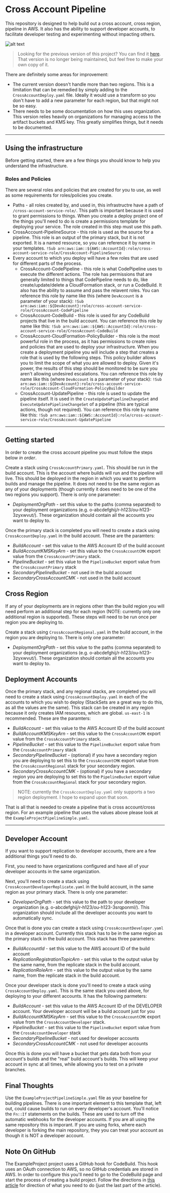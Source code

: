 Cross Account Pipeline
============================

This repository is designed to help build out a cross account, cross region, pipeline in AWS. It also has the ability to support developer accounts, to facilitate developer testing and experimenting without impacting others.

![alt text](CrossAccountPipeline.png "Cross Account Pipeline Diagram")

> Looking for the previous version of this project? You can find it [here](https://github.com/jasonwadsworth/AWS-CrossAccount-CrossRegion-Pipeline/releases/tag/1.0.0). That version is no longer being maintained, but feel free to make your own copy of it.

There are definitely some areas for improvement:
- The current version doesn't handle more than two regions. This is a limitation that can be remedied by simply adding to the `CrossAccountDeploy.yaml` file. Ideally it would use a transform so you don't have to add a new parameter for each region, but that might not be so easy.
- There needs to be some documentation on how this uses organization. This version relies heavily on organizations for managing access to the artifact buckets and KMS key. This greatly simplifies things, but it needs to be documented.

---
## Using the infrastructure

Before getting started, there are a few things you should know to help you understand the infrastructure.

### Roles and Policies
There are several roles and policies that are created for you to use, as well as some requirements for roles/policies you create.

- Paths - all roles created by, and used in, this infrastructre have a path of `/cross-account-service-role/`. This path is important because it is used to grant permissions to things. When you create a deploy project one of the things you'll need to do is create a permissions template for deploying your service. The role created in this step must use this path.
- CrossAccount-PipelineSource - this role is used as the source for a pipeline. This role is an output of the primary stack, but it is not exported. It is a named resource, so you can reference it by name in your templates. `!Sub arn:aws:iam::${AWS::AccountId}:role/cross-account-service-role/CrossAccount-PipelineSource`
- Every account to which you deploy will have a few roles that are used for different parts of the process.
    - CrossAccount-CodePipeline - this role is what CodePipeline uses to execute the different actions. The role has permissions that are generally limited to things that CodePipeline needs to do, like create/update/delete a CloudFormation stack, or run a CodeBuild. It also has the ability to assume and pass the relavent roles. You can reference this role by name like this (where `DevAccount` is a parameter of your stack): `!Sub arn:aws:iam::${DevAccount}:role/cross-account-service-role/CrossAccount-CodePipeline`
    - CrossAccount-CodeBuild - this role is used for any CodeBuild projects that live in the build account. You can reference this role by name like this: `!Sub arn:aws:iam::${AWS::AccountId}:role/cross-account-service-role/CrossAccount-CodeBuild`
    - CrossAccount-CloudFormation-PolicyBuilder - this role is the most powerful role in the process, as it has permissions to create roles and policies that are used to deploy your infrastructure. When you create a deployment pipeline you will include a step that creates a role that is used by the following steps. This policy builder allows you to limit the scope of what you are allowed to deploy. Given it's power, the results of this step should be monitored to be sure you aren't allowing undesired escalations. You can reference this role by name like this (where `DevAccount` is a parameter of your stack): `!Sub arn:aws:iam::${DevAccount}:role/cross-account-service-role/CrossAccount-CloudFormation-PolicyBuilder`
    - CrossAccount-UpdatePipeline - this role is used to update the pipeline itself. It is used in the `CreateUpdatePipelineChangeSet` and `ExecuteUpdatePipelineChangeSet` of a pipeline (this are typical actions, though not required). You can reference this role by name like this: `!Sub arn:aws:iam::${AWS::AccountId}:role/cross-account-service-role/CrossAccount-UpdatePipeline`

---
## Getting started

In order to create the cross account pipeline you must follow the steps below *in order*.

Create a stack using `CrossAccountPrimary.yaml`. This should be run in the build account. This is the account where builds will run and the pipeline will live. This should be deployed in the region in which you want to perform builds and manage the pipeline. It does not need to be the same region as any of your deployments (though currently it does need to be one of the two regions you support). There is only one parameter:

- _DeploymentOrgPath_ - set this value to the paths (comma separated) to your deployment organizations (e.g. o-abcdefghij/r-h123/ou-h123-3zyxwvut/). These organization should contain all the accounts you want to deploy to.


Once the primary stack is completed you will need to create a stack using `CrossAccountDeploy.yaml` in the build account. These are the paramters:

- _BuildAccount_ - set this value to the AWS Account ID of the build account
- _BuildAccountKMSKeyArn_ - set this value to the `CrossAccountCMK` export value from the `CrossAccountPrimary` stack.
- _PipelineBucket_ - set this value to the `PipelineBucket` export value from the `CrossAccountPrimary` stack
- _SecondaryPipelineBucket_ - not used in the build account
- _SecondaryCrossAccountCMK_ - not used in the build account


## Cross Region

If any of your deployments are in regions other than the build region you will need perform an additional step for each region (NOTE: currently only one additional region is supported). These steps will need to be run once per region you are deploying to.

Create a stack using `CrossAccountRegional.yaml` in the build account, in the region you are deploying to. There is only one parameter:

- _DeploymentOrgPath_ - set this value to the paths (comma separated) to your deployment organizations (e.g. o-abcdefghij/r-h123/ou-h123-3zyxwvut/). These organization should contain all the accounts you want to deploy to.

## Deployment Accounts

Once the primary stack, and any regional stacks, are completed you will need to create a stack using `CrossAccountDeploy.yaml` in each of the accounts to which you wish to deploy (StackSets are a great way to do this, as all the values are the same). This stack can be created in any region because it only creates IAM resources, which are global. `us-east-1` is recommended. These are the paramters:

- _BuildAccount_ - set this value to the AWS Account ID of the build account
- _BuildAccountKMSKeyArn_ - set this value to the `CrossAccountCMK` export value from the `CrossAccountPrimary` stack.
- _PipelineBucket_ - set this value to the `PipelineBucket` export value from the `CrossAccountPrimary` stack
- _SecondaryPipelineBucket_ - (optional) if you have a secondary region you are deploying to set this to the `CrossAccountCMK` export value from the `CrossAccountRegional` stack for your secondary region.
- _SecondaryCrossAccountCMK_ - (optional) if you have a secondary region you are deploying to set this to the `PipelineBucket` export value from the `CrossAccountRegional` stack for your secondary region.

> NOTE: currently the `CrossAccountDeploy.yaml` only supports a two region deployment. I hope to expand upon that soon.


That is all that is needed to create a pipeline that is cross account/cross region. For an example pipeline that uses the values above please look at the `ExampleProjectPipelineSimple.yaml`.

---
## Developer Account

If you want to support replication to developer accounts, there are a few additional things you'll need to do.

First, you need to have organizations configured and have all of your developer accounts in the same organization.

Next, you'll need to create a stack using `CrossAccountDeveloperReplicate.yaml` in the build account, in the same region as your primary stack. There is only one parameter:

- _DeveloperOrgPath_ - set this value to the path to your developer organization (e.g. o-abcdefghij/r-h123/ou-h123-3srqponml/). This organization should include all the developer accounts you want to automatically sync.

Once that is done you can create a stack using `CrossAccountDeveloper.yaml` in a developer account. Currently this stack has to be in the same region as the primary stack in the build account. This stack has three parameters:

- _BuildAccountId_ - set this value to the AWS account ID of the build account
- _ReplicationRegistrationTopicArn_ - set this value to the output value by the same name, from the replicate stack in the build account.
- _ReplicationRoleArn_ - set this value to the output value by the same name, from the replicate stack in the build account.

Once your developer stack is done you'll need to create a stack using `CrossAccountDeploy.yaml`. This is the same stack you used above, for deploying to your different accounts. It has the following parmeters:

- _BuildAccount_ - set this value to the AWS Account ID of the DEVELOPER account. Your developer account will be a build account just for you
- _BuildAccountKMSKeyArn_ - set this value to the `CrossAccountCMK` export value from the `CrossAccountDeveloper` stack.
- _PipelineBucket_ - set this value to the `PipelineBucket` export value from the `CrossAccountDeveloper` stack
- _SecondaryPipelineBucket_ - not used for developer accounts
- _SecondaryCrossAccountCMK_ - not used for developer accounts


Once this is done you will have a bucket that gets data both from your account's builds and the "real" build account's builds. This will keep your account in sync at all times, while allowing you to test on a private branches.

## Final Thoughts

Use the `ExampleProjectPipelineSimple.yaml` file as your baseline for building pipelines. There is one important element to this template that, left out, could cause builds to run on every developer's account. You'll notice the `Fn::If` statements on the builds. These are used to turn off the automatic webhooks for the developer accounts. If you are all using the same repository this is imporant. If you are using forks, where each developer is forking the main repository, they you can treat your account as though it is NOT a developer account.


Note On GitHub
----------------
The ExampleProject project uses a GitHub hook for CodeBuild. This hook uses an OAuth connection to AWS, so no GitHub credentials are stored in AWS. In order to configure this you'll need to go to the CodeBuild page and start the process of creating a build project. Follow the directions in [this article](https://www.itonaut.com/2018/06/18/use-github-source-in-aws-codebuild-project-using-aws-cloudformation/) for direction of what you need to do (just the last part of the article).
